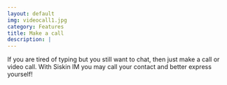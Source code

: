 ```yaml
---
layout: default
img: videocall1.jpg
category: Features
title: Make a call
description: |
---
```

  If you are tired of typing but you still want to chat, then just make a call or video call. With Siskin IM you may call your contact and better express yourself!

